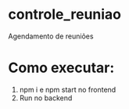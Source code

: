 # controle_reuniao
Agendamento de reuniões

# Como executar:
1) npm i e npm start no frontend
2) Run no backend
